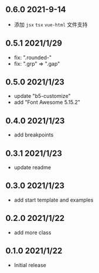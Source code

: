 ## 0.6.0 2021-9-14

- 添加 `jsx` `tsx` `vue-html` 文件支持

## 0.5.1 2021/1/29

- fix: ".rounded-"
- fix: ".grp" => ".gap"

## 0.5.0 2021/1/23

- update "b5-customize"
- add "Font Awesome 5.15.2"

## 0.4.0 2021/1/23

- add breakpoints

## 0.3.1 2021/1/23

- update readme

## 0.3.0 2021/1/23

- add start template and examples

## 0.2.0 2021/1/22

- add more class

## 0.1.0 2021/1/22

- Initial release